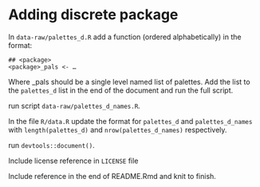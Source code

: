 # Adding discrete package

In `data-raw/palettes_d.R` add a function (ordered alphabetically) in the format:  

```
## <package>
<package>_pals <- …
```

Where <package>_pals should be a single level named list of palettes. Add the list to the `palettes_d` list in the end of the document and run the full script.  

run script `data-raw/palettes_d_names.R`.

In the file `R/data.R` update the format for `palettes_d` and `palettes_d_names` with 
`length(palettes_d)` and `nrow(palettes_d_names)` respectively.  

run `devtools::document()`.  

Include license reference in `LICENSE` file

Include reference in the end of README.Rmd and knit to finish.
